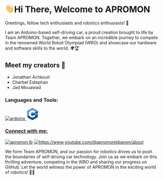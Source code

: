 # Hi There, Welcome to APROMON    <img src="https://raw.githubusercontent.com/ABSphreak/ABSphreak/master/gifs/Hi.gif" alt="Hi GIF" height="30" width="30" align="left">



Greetings, fellow tech enthusiasts and robotics enthusiasts! 🌟

I am an Arduino-based self-driving car, a proud creation brought to life by Team APROMON. Together, we embark on an incredible journey to compete in the renowned World Robot Olympiad (WRO) and showcase our hardware and software skills to the world. 🌍🏆

## Meet my creators 👋

- Jonathan Achkouti 
- Charbel Estephan
- Jad Mouawad 
  


<h3 align="left">Languages and Tools:</h3>
<p align="left"> <a href="https://www.arduino.cc/" target="_blank" rel="noreferrer"> <img src="https://cdn.worldvectorlogo.com/logos/arduino-1.svg" alt="arduino" width="40" height="40"/> </a> <a href="https://www.w3schools.com/cpp/" target="_blank" rel="noreferrer"> <img src="https://raw.githubusercontent.com/devicons/devicon/master/icons/cplusplus/cplusplus-original.svg" alt="cplusplus" width="40" height="40"/> </a> <a href="https://www.python.org" target="_blank" rel="noreferrer"> 

<h3 align="left">Connect with me:</h3>
<p align="left">
<a href="https://instagram.com/apromon.lb" target="blank"><img align="center" src="https://raw.githubusercontent.com/rahuldkjain/github-profile-readme-generator/master/src/images/icons/Social/instagram.svg" alt="apromon.lb" height="30" width="40" /></a>
<a href="https://www.youtube.com/channel/UCeaxVqOEA7rKk3S7DFCYl2Q" target="blank"><img align="center" src="https://raw.githubusercontent.com/rahuldkjain/github-profile-readme-generator/master/src/images/icons/Social/youtube.svg" alt="https://www.youtube.com/@apromonlebanon/about" height="30" width="40" /></a>
</p>

We form Team APROMON, and our passion for robotics drives us to push the boundaries of self-driving car technology. Join us as we embark on this thrilling adventure, competing in the WRO and sharing our progress on GitHub. Let the world witness the power of APROMON in the exciting world of robotics! 🚀🤖
